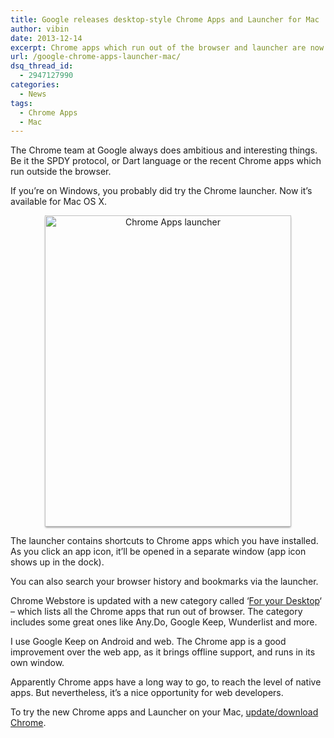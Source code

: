 ```yaml
---
title: Google releases desktop-style Chrome Apps and Launcher for Mac
author: vibin
date: 2013-12-14
excerpt: Chrome apps which run out of the browser and launcher are now available for Mac.
url: /google-chrome-apps-launcher-mac/
dsq_thread_id:
  - 2947127990
categories:
  - News
tags:
  - Chrome Apps
  - Mac
---
```

The Chrome team at Google always does ambitious and interesting things. Be it the SPDY protocol, or Dart language or the recent Chrome apps which run outside the browser.

If you&#8217;re on Windows, you probably did try the Chrome launcher. Now it&#8217;s available for Mac OS X.

<p style="text-align: center;">
  <a href="http://cdn.devilsworkshop.org/files/2013/12/Screen-Shot-2013-12-14-at-4.37.33-pm.png"><img class="aligncenter size-full wp-image-79019" style="box-shadow: 0 2px 3px -1px rgba(0, 0, 0, 0.5);" alt="Chrome Apps launcher" src="http://cdn.devilsworkshop.org/files/2013/12/Screen-Shot-2013-12-14-at-4.37.33-pm.png" width="394" height="498" /></a>
</p>

The launcher contains shortcuts to Chrome apps which you have installed. As you click an app icon, it&#8217;ll be opened in a separate window (app icon shows up in the dock).

You can also search your browser history and bookmarks via the launcher.

Chrome Webstore is updated with a new category called &#8216;<a href="https://chrome.google.com/webstore/category/collection/for_your_desktop" onclick="_gaq.push(['_trackEvent', 'outbound-article', 'https://chrome.google.com/webstore/category/collection/for_your_desktop', 'For your Desktop']);" >For your Desktop</a>&#8216; &#8211; which lists all the Chrome apps that run out of browser. The category includes some great ones like Any.Do, Google Keep, Wunderlist and more.

I use Google Keep on Android and web. The Chrome app is a good improvement over the web app, as it brings offline support, and runs in its own window.

Apparently Chrome apps have a long way to go, to reach the level of native apps. But nevertheless, it&#8217;s a nice opportunity for web developers.

To try the new Chrome apps and Launcher on your Mac, <a href="http://www.google.com/mac/" onclick="_gaq.push(['_trackEvent', 'outbound-article', 'http://www.google.com/mac/', 'update/download Chrome']);" >update/download Chrome</a>.

